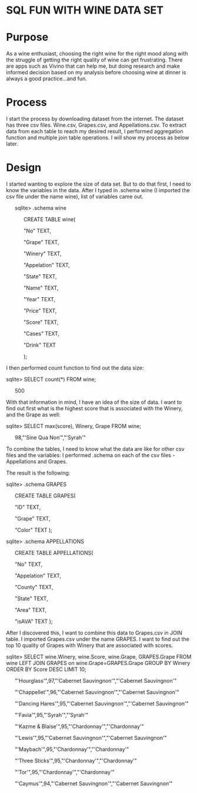 <h1>SQL FUN WITH WINE DATA SET</h1>

<h1>Purpose</h1>
<p>
As a wine enthusiast, choosing the right wine for the right mood along with the struggle of getting the right quality of wine can get frustrating. There are apps such as Vivino that can help me, but doing research and make informed decision based on my analysis before choosing wine at dinner is always a good practice...and fun. 
</p>

<h1>Process</h1>
<p>
I start the process by downloading dataset from the internet. The dataset has three csv files. Wine.csv, Grapes.csv, and Appellations.csv. To extract data from each table to reach my desired result, I performed aggregation function and multiple join table operations. 
I will show my process as below later.
</p>

<h1>Design</h1>
<p>
I started wanting to explore the size of data set. But to do that first, I need to know the variables in the data. After I typed in .schema wine (I imported the csv file under the name wine), list of variables came out. 
</p>

<ul>
sqlite> .schema wine
<ul>
CREATE TABLE wine(</ul>
  <ul>"No" TEXT,</ul>
  <ul>"Grape" TEXT,</ul>
  <ul>"Winery" TEXT,</ul>
  <ul>"Appelation" TEXT,</ul>
  <ul>"State" TEXT,</ul>
  <ul>"Name" TEXT,</ul>
  <ul>"Year" TEXT,</ul>
  <ul>"Price" TEXT,</ul>
  <ul>"Score" TEXT,</ul>
  <ul>"Cases" TEXT,</ul>
  <ul>"Drink" TEXT</ul>
<ul>);
</ul>
</ul>

I then performed count function to find out the data size:

sqlite> SELECT count(*) FROM wine;
<ul>
500
</ul>

With that information in mind, I have an idea of the size of data. 
I want to find out first what is the highest score that is associated with the Winery, and the Grape as well:

sqlite> SELECT max(score), Winery, Grape FROM wine;
<ul>
98,"'Sine Qua Non’","'Syrah'"
</ul>

To combine the tables, I need to know what the data are like for other csv files and the variables: 
I performed .schema on each of the csv files - Appellations and Grapes.

The result is the following: 


sqlite> .schema GRAPES
<ul>
CREATE TABLE GRAPES(</ul>
  <ul>"ID" TEXT,</ul>
  <ul>"Grape" TEXT,</ul>
  <ul>"Color" TEXT
);
</ul>

sqlite> .schema APPELLATIONS
<ul>
CREATE TABLE APPELLATIONS(</ul>
 <ul> "No" TEXT,</ul>
 <ul> "Appelation" TEXT,</ul>
 <ul>"County" TEXT,</ul>
 <ul>"State" TEXT,</ul>
 <ul>"Area" TEXT,</ul>
 <ul>"isAVA" TEXT
);
</ul>

After I discovered this, I want to combine this data to Grapes.csv in JOIN table. I imported Grapes.csv under the name GRAPES. I want to find out the top 10 quality of Grapes with Winery that are associated with scores. 

sqlite> SELECT wine.Winery, wine.Score, wine.Grape, GRAPES.Grape FROM wine LEFT JOIN GRAPES on wine.Grape=GRAPES.Grape GROUP BY Winery ORDER BY Score DESC LIMIT 10;
<ul>
"'Hourglass'",97,"'Cabernet Sauvingnon'","'Cabernet Sauvingnon'"</ul>
<ul>"'Chappellet'",96,"'Cabernet Sauvingnon'","'Cabernet Sauvingnon'"</ul>
<ul>"'Dancing Hares'",95,"'Cabernet Sauvingnon'","'Cabernet Sauvingnon'"</ul>
<ul>"'Favia'",95,"'Syrah'","'Syrah'"</ul>
<ul>"'Kazme & Blaise'",95,"'Chardonnay'","'Chardonnay'"</ul>
<ul>"'Lewis'",95,"'Cabernet Sauvingnon'","'Cabernet Sauvingnon'"</ul>
<ul>"'Maybach'",95,"'Chardonnay'","'Chardonnay'"</ul>
<ul>"'Three Sticks'",95,"'Chardonnay'","'Chardonnay'"</ul>
<ul>"'Tor'",95,"'Chardonnay'","'Chardonnay'"</ul>
<ul>"'Caymus'",94,"'Cabernet Sauvingnon'","'Cabernet Sauvingnon’"
</ul>


